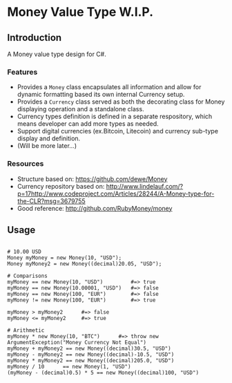 # Money Value Type W.I.P. #

## Introduction

A Money value type design for C#.

### Features

- Provides a `Money` class encapsulates all information and allow for dynamic formatting based its own internal Currency setup.
- Provides a `Currency` class served as both the decorating class for Money displaying operation and a standalone class.
- Currency types definition is defined in a separate respository, which means developer can add more types as needed.
- Support digital currencies (ex.Bitcoin, Litecoin) and currency sub-type display and definition.
- (Will be more later...)

### Resources

- Structure based on: https://github.com/dewe/Money
- Currency repository based on: http://www.lindelauf.com/?p=17http://www.codeproject.com/Articles/28244/A-Money-type-for-the-CLR?msg=3679755
- Good reference: http://github.com/RubyMoney/money


## Usage

```

# 10.00 USD
Money myMoney = new Money(10, "USD");
Money myMoney2 = new Money((decimal)20.05, "USD");

# Comparisons
myMoney == new Money(10, "USD")			#=> true
myMoney == new Money(10.00001, "USD")	#=> false
myMoney == new Money(100, "EUR")		#=> false
myMoney != new Money(100, "EUR")		#=> true

myMoney > myMoney2		#=> false
myMoney <= myMoney2		#=> true

# Arithmetic
myMoney * new Money(10, "BTC")		#=> throw new ArgumentException("Money Currency Not Equal")
myMoney + myMoney2 == new Money((decimal)30.5, "USD")
myMoney - myMoney2 == new Money((decimal)-10.5, "USD")
myMoney * myMoney2 == new Money((decimal)205.0, "USD")
myMoney / 10      == new Money(1, "USD")
(myMoney - (decimal)0.5) * 5 == new Money((decimal)100, "USD")

```
